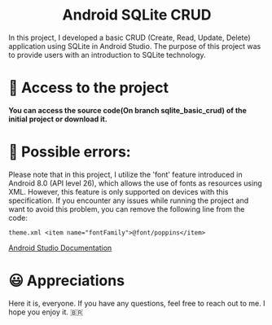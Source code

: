 <h1 align="center">Android SQLite CRUD</h1>

In this project, I developed a basic CRUD (Create, Read, Update, Delete) application using SQLite in Android Studio. The purpose of this project was to provide users with an introduction to SQLite technology.

# 📁 Access to the project

**You can access the source code(On branch sqlite_basic_crud) of the initial project or download it.**

# :bug: Possible errors:

Please note that in this project, I utilize the 'font' feature introduced in Android 8.0 (API level 26), which allows the use of fonts as resources using XML. However, this feature is only supported on devices with this specification. If you encounter any issues while running the project and want to avoid this problem, you can remove the following line from the code:

`theme.xml
<item name="fontFamily">@font/poppins</item>`

[Android Studio Documentation]([https://www.ge.com/digital/documentation/proficy-plant-applications/version81/t_gsg_configuring_user_in_RabbitMQ.html](https://developer.android.com/guide/topics/ui/look-and-feel/fonts-in-xml?hl=pt-br))
    

# :smiley: Appreciations

Here it is, everyone. If you have any questions, feel free to reach out to me. I hope you enjoy it.
:brazil:
